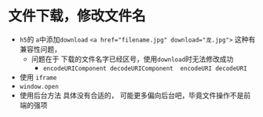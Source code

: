 # 文件下载，修改文件名
 - `h5`的 `a`中添加`download`  `<a href="filename.jpg" download="龙.jpg">` 这种有兼容性问题，
 	- 问题在于 下载的文件名字已经区号，使用`download`时无法修改成功 
 	  + `encodeURIComponent decodeURIComponent 	encodeURI decodeURI`
 - 使用 `iframe`
 - `window.open` 	  
 - 使用后台方法  具体没有合适的， 可能更多偏向后台吧，毕竟文件操作不是前端的强项
